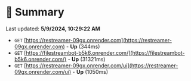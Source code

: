 # 📖 Summary
Last updated: **5/9/2024, 10:29:22 AM**

- `GET` [https://restreamer-09gx.onrender.com](https://restreamer-09gx.onrender.com) - **Up** (344ms)
- `GET` [https://filestreambot-b5k6.onrender.com/](https://filestreambot-b5k6.onrender.com/) - **Up** (31321ms)
- `GET` [https://restreamer-09gx.onrender.com/ui](https://restreamer-09gx.onrender.com/ui) - **Up** (1050ms)
